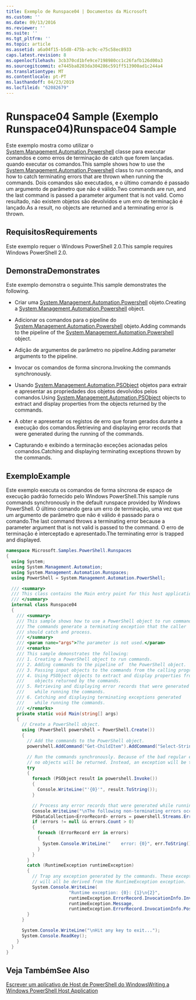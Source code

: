```yaml
---
title: Exemplo de Runspace04 | Documentos da Microsoft
ms.custom: ''
ms.date: 09/13/2016
ms.reviewer: ''
ms.suite: ''
ms.tgt_pltfrm: ''
ms.topic: article
ms.assetid: a6a04f15-b5d8-475b-ac9c-e75c58ec8933
caps.latest.revision: 8
ms.openlocfilehash: 3cb370cd1bfe9ce7198980cc1c26fafb126d00a3
ms.sourcegitcommit: e7445ba8203da304286c591ff513900ad1c244a4
ms.translationtype: MT
ms.contentlocale: pt-PT
ms.lasthandoff: 04/23/2019
ms.locfileid: "62082679"
---
```

# <a name="runspace04-sample"></a><span data-ttu-id="32a14-102">Runspace04 Sample (Exemplo Runspace04)</span><span class="sxs-lookup"><span data-stu-id="32a14-102">Runspace04 Sample</span></span>

<span data-ttu-id="32a14-103">Este exemplo mostra como utilizar o [System.Management.Automation.Powershell](/dotnet/api/system.management.automation.powershell) classe para executar comandos e como erros de terminação de catch que forem lançadas. quando executar os comandos.</span><span class="sxs-lookup"><span data-stu-id="32a14-103">This sample shows how to use the [System.Management.Automation.Powershell](/dotnet/api/system.management.automation.powershell) class to run commands, and how to catch terminating errors that are thrown when running the commands.</span></span> <span data-ttu-id="32a14-104">Dois comandos são executados, e o último comando é passado um argumento de parâmetro que não é válido.</span><span class="sxs-lookup"><span data-stu-id="32a14-104">Two commands are run, and the last command is passed a parameter argument that is not valid.</span></span> <span data-ttu-id="32a14-105">Como resultado, não existem objetos são devolvidos e um erro de terminação é lançado.</span><span class="sxs-lookup"><span data-stu-id="32a14-105">As a result, no objects are returned and a terminating error is thrown.</span></span>

## <a name="requirements"></a><span data-ttu-id="32a14-106">Requisitos</span><span class="sxs-lookup"><span data-stu-id="32a14-106">Requirements</span></span>

<span data-ttu-id="32a14-107">Este exemplo requer o Windows PowerShell 2.0.</span><span class="sxs-lookup"><span data-stu-id="32a14-107">This sample requires Windows PowerShell 2.0.</span></span>

## <a name="demonstrates"></a><span data-ttu-id="32a14-108">Demonstra</span><span class="sxs-lookup"><span data-stu-id="32a14-108">Demonstrates</span></span>

<span data-ttu-id="32a14-109">Este exemplo demonstra o seguinte.</span><span class="sxs-lookup"><span data-stu-id="32a14-109">This sample demonstrates the following.</span></span>

- <span data-ttu-id="32a14-110">Criar uma [System.Management.Automation.Powershell](/dotnet/api/system.management.automation.powershell) objeto.</span><span class="sxs-lookup"><span data-stu-id="32a14-110">Creating a [System.Management.Automation.Powershell](/dotnet/api/system.management.automation.powershell) object.</span></span>

- <span data-ttu-id="32a14-111">Adicionar os comandos para o pipeline do [System.Management.Automation.Powershell](/dotnet/api/system.management.automation.powershell) objeto.</span><span class="sxs-lookup"><span data-stu-id="32a14-111">Adding commands to the pipeline of the [System.Management.Automation.Powershell](/dotnet/api/system.management.automation.powershell) object.</span></span>

- <span data-ttu-id="32a14-112">Adição de argumentos de parâmetro no pipeline.</span><span class="sxs-lookup"><span data-stu-id="32a14-112">Adding parameter arguments to the pipeline.</span></span>

- <span data-ttu-id="32a14-113">Invocar os comandos de forma síncrona.</span><span class="sxs-lookup"><span data-stu-id="32a14-113">Invoking the commands synchronously.</span></span>

- <span data-ttu-id="32a14-114">Usando [System.Management.Automation.PSObject](/dotnet/api/System.Management.Automation.PSObject) objetos para extrair e apresentar as propriedades dos objetos devolvidos pelos comandos.</span><span class="sxs-lookup"><span data-stu-id="32a14-114">Using [System.Management.Automation.PSObject](/dotnet/api/System.Management.Automation.PSObject) objects to extract and display properties from the objects returned by the commands.</span></span>

- <span data-ttu-id="32a14-115">A obter e apresentar os registos de erro que foram gerados durante a execução dos comandos.</span><span class="sxs-lookup"><span data-stu-id="32a14-115">Retrieving and displaying error records that were generated during the running of the commands.</span></span>

- <span data-ttu-id="32a14-116">Capturando e exibindo a terminação exceções acionadas pelos comandos.</span><span class="sxs-lookup"><span data-stu-id="32a14-116">Catching and displaying terminating exceptions thrown by the commands.</span></span>

## <a name="example"></a><span data-ttu-id="32a14-117">Exemplo</span><span class="sxs-lookup"><span data-stu-id="32a14-117">Example</span></span>

<span data-ttu-id="32a14-118">Este exemplo executa os comandos de forma síncrona de espaço de execução padrão fornecido pelo Windows PowerShell.</span><span class="sxs-lookup"><span data-stu-id="32a14-118">This sample runs commands synchronously in the default runspace provided by Windows PowerShell.</span></span> <span data-ttu-id="32a14-119">O último comando gera um erro de terminação, uma vez que um argumento de parâmetro que não é válido é passado para o comando.</span><span class="sxs-lookup"><span data-stu-id="32a14-119">The last command throws a terminating error because a parameter argument that is not valid is passed to the command.</span></span> <span data-ttu-id="32a14-120">O erro de terminação é interceptado e apresentado.</span><span class="sxs-lookup"><span data-stu-id="32a14-120">The terminating error is trapped and displayed.</span></span>

```csharp
namespace Microsoft.Samples.PowerShell.Runspaces
{
  using System;
  using System.Management.Automation;
  using System.Management.Automation.Runspaces;
  using PowerShell = System.Management.Automation.PowerShell;

  /// <summary>
  /// This class contains the Main entry point for this host application.
  /// </summary>
  internal class Runspace04
  {
    /// <summary>
    /// This sample shows how to use a PowerShell object to run commands.
    /// The commands generate a terminating exception that the caller
    /// should catch and process.
    /// </summary>
    /// <param name="args">The parameter is not used.</param>
    /// <remarks>
    /// This sample demonstrates the following:
    /// 1. Creating a PowerShell object to run commands.
    /// 2. Adding commands to the pipeline of  the PowerShell object.
    /// 3. Passing input objects to the commands from the calling program.
    /// 4. Using PSObject objects to extract and display properties from the
    ///    objects returned by the commands.
    /// 5. Retrieving and displaying error records that were generated
    ///    while running the commands.
    /// 6. Catching and displaying terminating exceptions generated
    ///    while running the commands.
    /// </remarks>
    private static void Main(string[] args)
    {
      // Create a PowerShell object.
      using (PowerShell powershell = PowerShell.Create())
      {
        // Add the commands to the PowerShell object.
        powershell.AddCommand("Get-ChildItem").AddCommand("Select-String").AddArgument("*");

        // Run the commands synchronously. Because of the bad regular expression,
        // no objects will be returned. Instead, an exception will be thrown.
        try
        {
          foreach (PSObject result in powershell.Invoke())
          {
            Console.WriteLine("'{0}'", result.ToString());
          }

          // Process any error records that were generated while running the commands.
          Console.WriteLine("\nThe following non-terminating errors occurred:\n");
          PSDataCollection<ErrorRecord> errors = powershell.Streams.Error;
          if (errors != null && errors.Count > 0)
          {
            foreach (ErrorRecord err in errors)
            {
              System.Console.WriteLine("    error: {0}", err.ToString());
            }
          }
        }
        catch (RuntimeException runtimeException)
        {
          // Trap any exception generated by the commands. These exceptions
          // will all be derived from the RuntimeException exception.
          System.Console.WriteLine(
                        "Runtime exception: {0}: {1}\n{2}",
                        runtimeException.ErrorRecord.InvocationInfo.InvocationName,
                        runtimeException.Message,
                        runtimeException.ErrorRecord.InvocationInfo.PositionMessage);
        }
      }

      System.Console.WriteLine("\nHit any key to exit...");
      System.Console.ReadKey();
    }
  }
}
```

## <a name="see-also"></a><span data-ttu-id="32a14-121">Veja Também</span><span class="sxs-lookup"><span data-stu-id="32a14-121">See Also</span></span>

[<span data-ttu-id="32a14-122">Escrever um aplicativo de Host de PowerShell do Windows</span><span class="sxs-lookup"><span data-stu-id="32a14-122">Writing a Windows PowerShell Host Application</span></span>](./writing-a-windows-powershell-host-application.md)